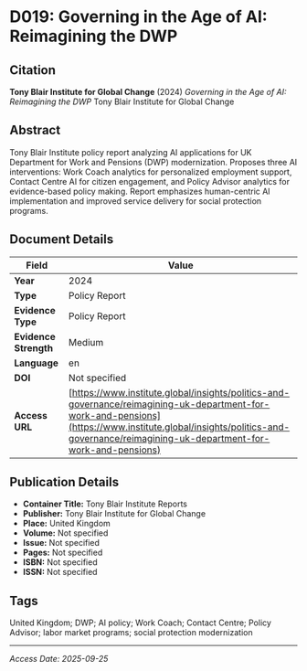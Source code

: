 # D019: Governing in the Age of AI: Reimagining the DWP

## Citation

**Tony Blair Institute for Global Change** (2024)
*Governing in the Age of AI: Reimagining the DWP*
Tony Blair Institute for Global Change

## Abstract

Tony Blair Institute policy report analyzing AI applications for UK Department for Work and Pensions (DWP) modernization. Proposes three AI interventions: Work Coach analytics for personalized employment support, Contact Centre AI for citizen engagement, and Policy Advisor analytics for evidence-based policy making. Report emphasizes human-centric AI implementation and improved service delivery for social protection programs.

## Document Details

| Field | Value |
|-------|-------|
| **Year** | 2024 |
| **Type** | Policy Report |
| **Evidence Type** | Policy Report |
| **Evidence Strength** | Medium |
| **Language** | en |
| **DOI** | Not specified |
| **Access URL** | [https://www.institute.global/insights/politics-and-governance/reimagining-uk-department-for-work-and-pensions](https://www.institute.global/insights/politics-and-governance/reimagining-uk-department-for-work-and-pensions) |

## Publication Details

- **Container Title:** Tony Blair Institute Reports
- **Publisher:** Tony Blair Institute for Global Change
- **Place:** United Kingdom
- **Volume:** Not specified
- **Issue:** Not specified
- **Pages:** Not specified
- **ISBN:** Not specified
- **ISSN:** Not specified

## Tags

United Kingdom; DWP; AI policy; Work Coach; Contact Centre; Policy Advisor; labor market programs; social protection modernization

---
*Access Date: 2025-09-25*
